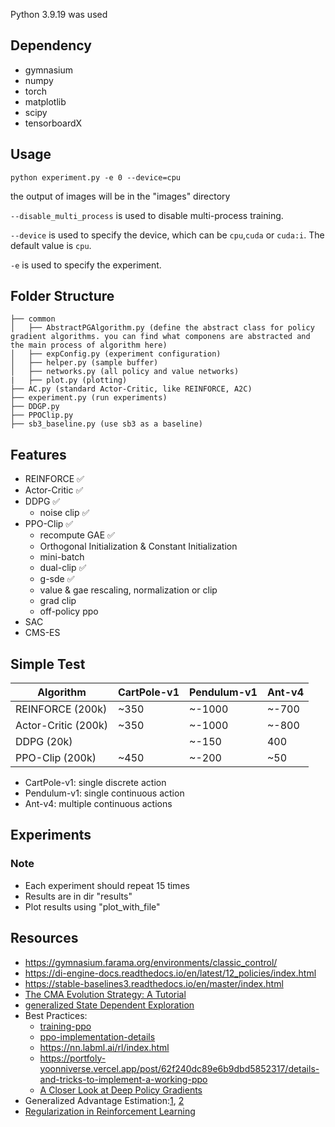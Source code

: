 
Python  3.9.19 was used
## Dependency
- gymnasium
- numpy
- torch
- matplotlib
- scipy
- tensorboardX

## Usage
```shell
python experiment.py -e 0 --device=cpu
```
the output of images will be in the "images" directory

`--disable_multi_process` is used to disable multi-process training.

`--device` is used to specify the device, which can be `cpu`,`cuda` or `cuda:i`. The default value is `cpu`.

`-e` is used to specify the experiment.

## Folder Structure
```
├── common
│   ├── AbstractPGAlgorithm.py (define the abstract class for policy gradient algorithms. you can find what componens are abstracted and the main process of algorithm here)
│   ├── expConfig.py (experiment configuration)
│   ├── helper.py (sample buffer)
│   ├── networks.py (all policy and value networks)
|   ├── plot.py (plotting)
├── AC.py (standard Actor-Critic, like REINFORCE, A2C)
├── experiment.py (run experiments)
├── DDGP.py 
├── PPOClip.py
├── sb3_baseline.py (use sb3 as a baseline)
```
## Features
- REINFORCE ✅
- Actor-Critic ✅
- DDPG ✅
    - noise clip ✅
- PPO-Clip ✅
    - recompute GAE ✅
    - Orthogonal Initialization & Constant Initialization 
    - mini-batch
    - dual-clip ✅
    - g-sde ✅
    - value & gae rescaling, normalization or clip
    - grad clip
    - off-policy ppo
- SAC
- CMS-ES

## Simple Test
| Algorithm | CartPole-v1 | Pendulum-v1 | Ant-v4 |
| --- | --- | --- | --- |
| REINFORCE (200k)| ~350 | ~-1000 | ~-700 |
| Actor-Critic (200k) | ~350 | ~-1000 | ~-800 |
| DDPG (20k)|  | ~-150| 400 |
| PPO-Clip (200k) | ~450 | ~-200 | ~50 |

- CartPole-v1: single discrete action
- Pendulum-v1: single continuous action
- Ant-v4: multiple continuous actions

## Experiments

### Note
- Each experiment should repeat 15 times 
- Results are in dir "results"
- Plot results using "plot_with_file"


## Resources
- https://gymnasium.farama.org/environments/classic_control/
- https://di-engine-docs.readthedocs.io/en/latest/12_policies/index.html
- https://stable-baselines3.readthedocs.io/en/master/index.html
- [The CMA Evolution Strategy: A Tutorial](https://arxiv.org/abs/1604.00772)
- [generalized State Dependent Exploration](https://github.com/DLR-RM/stable-baselines3/blob/master/stable_baselines3/common/distributions.py)
- Best Practices:
    - [training-ppo](https://github.com/gzrjzcx/ML-agents/blob/master/docs/Training-PPO.md)
    - [ppo-implementation-details](https://iclr-blog-track.github.io/2022/03/25/ppo-implementation-details/) 
    - https://nn.labml.ai/rl/index.html
    - https://portfoly-yoonniverse.vercel.app/post/62f240dc89e6b9dbd5852317/details-and-tricks-to-implement-a-working-ppo
    - [A Closer Look at Deep Policy Gradients](https://arxiv.org/abs/1811.02553)
- Generalized Advantage Estimation:[1](https://arxiv.org/abs/1506.02438), [2](https://towardsdatascience.com/generalized-advantage-estimation-in-reinforcement-learning-bf4a957f7975)
- [Regularization in Reinforcement Learning](https://rl-vs.github.io/rlvs2021/class-material/regularized_mdp/Regularization_RL_RLVS.pdf#page=1.00)